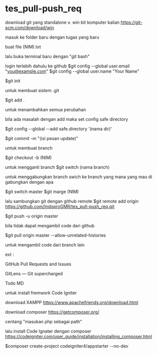 # tes_pull-push_req

download git yang standalone v. win bit komputer kalian
https://git-scm.com/download/win

masuk ke folder baru dengan tugas yang baru

buat file (NIM).txt

lalu buka terminal baru dengan "git bash"

login terlebih dahulu ke github
$git config --global user.email "you@example.com"
$git config --global user.name "Your Name"

$git init

untuk membuat sistem .git

$git add .

untuk menambahkan semua perubahan

bila ada masalah dengan add maka set config safe directory

$git config --global --add safe.directory '(nama dir)'

$git commit -m "(isi pesan update)"

untuk membuat branch

$git checkout -b (NIM)

untuk mengganti branch
$git switch (nama branch)

untuk menggabungkan branch swich ke branch yang mana yang mau di gabungkan dengan apa

$git switch master
$git marge (NIM)

lalu sambungkan git dengan github remote
$git remote add origin https://github.com/IndoproGMR/tes_pull-push_req.git

$git push -u origin master

bila tidak dapat mengambil code dari github

$git pull origin master --allow-unrelated-histories

untuk mengambil code dari branch lain

ext :

GitHub Pull Requests and Issues

GitLens — Git supercharged

Todo MD

untuk install fremwork Code Igniter

download XAMPP https://www.apachefriends.org/download.html

download composer https://getcomposer.org/

centang "masukan php sebagai path"

lalu install Code Ignater dengan composer https://codeigniter.com/user_guide/installation/installing_composer.html

$composer create-project codeigniter4/appstarter --no-dev
